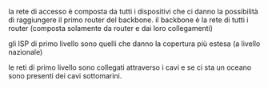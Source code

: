 la rete di accesso è composta da tutti i dispositivi che ci danno la possibilità di raggiungere il primo router del backbone. il backbone è la rete di tutti i router (composta solamente da router e dai loro collegamenti)

gli ISP di primo livello sono quelli che danno la copertura più estesa (a livello nazionale)

le reti di primo livello sono collegati attraverso i cavi e se ci sta un oceano sono presenti dei cavi sottomarini. 